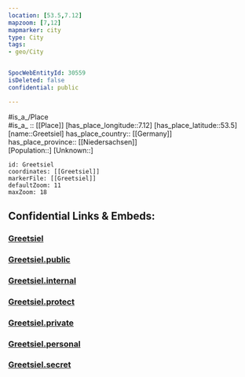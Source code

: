 ```yaml
---
location: [53.5,7.12] 
mapzoom: [7,12] 
mapmarker: city 
type: City
tags:
- geo/City


SpocWebEntityId: 30559
isDeleted: false
confidential: public

---
```

#is_a_/Place  
#is_a_ :: [[Place]] 
[has_place_longitude::7.12] 
[has_place_latitude::53.5] 
[name::Greetsiel] 
has_place_country:: [[Germany]]  
has_place_province:: [[Niedersachsen]]  
[Population::] 
[Unknown::] 


```leaflet
id: Greetsiel
coordinates: [[Greetsiel]] 
markerFile: [[Greetsiel]] 
defaultZoom: 11 
maxZoom: 18
```


## Confidential Links & Embeds: 

### [Greetsiel](/_Standards/Earth/Continent/Europe/Europe~Central/Germany/Germany~West/Niedersachsen/counties~Niedersachsen/Aurich/cities~Aurich/Norden/boroughs~Norden/Greetsiel.md) 

### [Greetsiel.public](/_public/Earth/Continent/Europe/Europe~Central/Germany/Germany~West/Niedersachsen/counties~Niedersachsen/Aurich/cities~Aurich/Norden/boroughs~Norden/Greetsiel.public.md) 

### [Greetsiel.internal](/_internal/Earth/Continent/Europe/Europe~Central/Germany/Germany~West/Niedersachsen/counties~Niedersachsen/Aurich/cities~Aurich/Norden/boroughs~Norden/Greetsiel.internal.md) 

### [Greetsiel.protect](/_protect/Earth/Continent/Europe/Europe~Central/Germany/Germany~West/Niedersachsen/counties~Niedersachsen/Aurich/cities~Aurich/Norden/boroughs~Norden/Greetsiel.protect.md) 

### [Greetsiel.private](/_private/Earth/Continent/Europe/Europe~Central/Germany/Germany~West/Niedersachsen/counties~Niedersachsen/Aurich/cities~Aurich/Norden/boroughs~Norden/Greetsiel.private.md) 

### [Greetsiel.personal](/_personal/Earth/Continent/Europe/Europe~Central/Germany/Germany~West/Niedersachsen/counties~Niedersachsen/Aurich/cities~Aurich/Norden/boroughs~Norden/Greetsiel.personal.md) 

### [Greetsiel.secret](/_secret/Earth/Continent/Europe/Europe~Central/Germany/Germany~West/Niedersachsen/counties~Niedersachsen/Aurich/cities~Aurich/Norden/boroughs~Norden/Greetsiel.secret.md)

